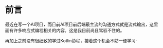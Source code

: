 # 前言

最近在写一个AI项目，而目前AI项目前后端最主流的沟通方式就是流式输出，这里面有许多响应式编程相关的内容，这是我目前尚且驾驭不住的。

再加上之前没有很细致的学过Kotlin协程，接着这个机会不妨一便学习·